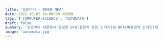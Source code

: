 ```yaml
---
title: '오토마타 - DFA와 NFA'
date: 2022-10-07 14:00:00 +0900
tags: ['COMPUTER-SCIENCE', 'AUTOMATA']
draft: false
summary: '오토마타 이론에서 등장한 DFA(결정적 유한 인식기)와 NFA(비결정적 인식기)에 관하여 비교하고 정리한 글'
image: 'automata.jpg'
---
```


